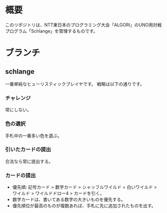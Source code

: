 # 概要
このリポジトリは、NTT東日本のプログラミング大会「ALGORI」のUNO用対戦プログラム「Schlange」を管理するものです。

# ブランチ

## schlange

一番単純なヒューリスティックプレイヤです。
戦略は以下の通りです。

### チャレンジ

常にしない。

### 色の選択

手札中の一番多い色を選ぶ。

### 引いたカードの提出

合法なら常に提出する。

### カードの提出

- 優先順: 記号カード > 数字カード > シャッフルワイルド = 白いワイルド > ワイルド > ワイルドドロー4 > カードを引く。
- 数字カードは、書いてある数字の大きいものを優先する。
- 優先順位が最高のものが複数あれば、手札に先に追加されたものを出す。
